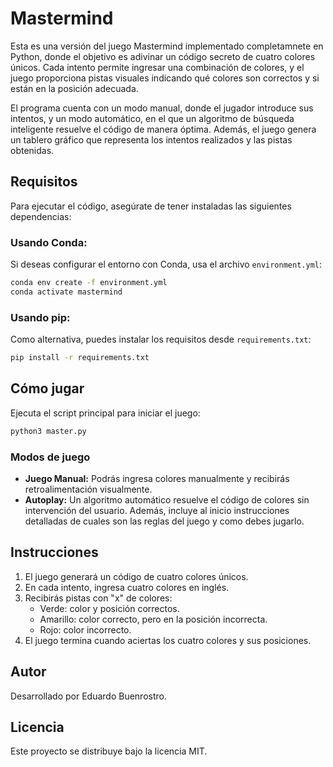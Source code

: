 # Mastermind

Esta es una versión del juego Mastermind implementado completamnete en Python, donde el objetivo es adivinar un código secreto de cuatro colores únicos. Cada intento permite ingresar una combinación de colores, y el juego proporciona pistas visuales indicando qué colores son correctos y si están en la posición adecuada.

El programa cuenta con un modo manual, donde el jugador introduce sus intentos, y un modo automático, en el que un algoritmo de búsqueda inteligente resuelve el código de manera óptima. Además, el juego genera un tablero gráfico que representa los intentos realizados y las pistas obtenidas.

## Requisitos

Para ejecutar el código, asegúrate de tener instaladas las siguientes dependencias:

### Usando Conda:
Si deseas configurar el entorno con Conda, usa el archivo `environment.yml`:
```bash
conda env create -f environment.yml
conda activate mastermind
```

### Usando pip:
Como alternativa, puedes instalar los requisitos desde `requirements.txt`:
```bash
pip install -r requirements.txt
```

## Cómo jugar

Ejecuta el script principal para iniciar el juego:
```bash
python3 master.py
```

### Modos de juego
- **Juego Manual:** Podrás ingresa colores manualmente y recibirás retroalimentación visualmente.
- **Autoplay:** Un algoritmo automático resuelve el código de colores sin intervención del usuario. Además, incluye al inicio instrucciones detalladas de cuales son las reglas del juego y como debes jugarlo.

## Instrucciones
1. El juego generará un código de cuatro colores únicos.
2. En cada intento, ingresa cuatro colores en inglés.
3. Recibirás pistas con "x" de colores:
   - Verde: color y posición correctos.
   - Amarillo: color correcto, pero en la posición incorrecta.
   - Rojo: color incorrecto.
4. El juego termina cuando aciertas los cuatro colores y sus posiciones.

## Autor
Desarrollado por Eduardo Buenrostro.

## Licencia
Este proyecto se distribuye bajo la licencia MIT.

